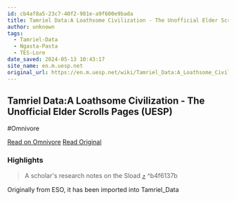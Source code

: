 ```yaml
---
id: cb4af8a5-23c7-40f2-981e-a9f600e9bada
title: Tamriel Data:A Loathsome Civilization - The Unofficial Elder Scrolls Pages (UESP)
author: unknown
tags:
  - Tamriel-Data
  - Ngasta-Pasta
  - TES-Lore
date_saved: 2024-05-13 10:43:17
site_name: en.m.uesp.net
original_url: https://en.m.uesp.net/wiki/Tamriel_Data:A_Loathsome_Civilization
---
```


## Tamriel Data:A Loathsome Civilization - The Unofficial Elder Scrolls Pages (UESP)
#Omnivore

[Read on Omnivore](https://omnivore.app/me/https-en-m-uesp-net-wiki-tamriel-data-a-loathsome-civilization-18f6ef97869)
[Read Original](https://en.m.uesp.net/wiki/Tamriel_Data:A_Loathsome_Civilization)

### Highlights

> A scholar's research notes on the Sload [⤴️](https://omnivore.app/me/https-en-m-uesp-net-wiki-tamriel-data-a-loathsome-civilization-18f6ef97869#b4f6137b-4f8e-466d-a2c1-b215359bd121)  ^b4f6137b

Originally from ESO, it has been imported into Tamriel_Data

